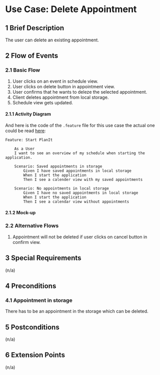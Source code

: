 # Use Case: Delete Appointment
## 1 Brief Description

The user can delete an existing appointment.

## 2 Flow of Events

### 2.1 Basic Flow

  1. User clicks on an event in schedule view.
  2. User clicks on delete button in appointment view.
  3. User confirms that he wants to deleze the selected appointment.
  4. Client deletes appointment from local storage.
  5. Schedule view gets updated.
  
#### 2.1.1 Activity Diagram

<!--![OUCD] -->

And here is the code of the  `.feature` file for this use case the actual one could be read [here](https://github.com/PatrickFreyy/PlanIt/blob/main/backend/src/tests/usecase1.feature):

```feature 
Feature: Start PlanIt

    As a User
    I want to see an overview of my schedule when starting the application.

    Scenario: Saved appointments in storage
        Given I have saved appointments in local storage
        When I start the application
        Then I see a calender view with my saved appointments

    Scenario: No appointments in local storage
        Given I have no saved appointments in local storage
        When I start the application 
        Then I see a calendar view without appointments
```
<!-- ![OUCB] -->

#### 2.1.2 Mock-up 

<!-- ![OUCA] -->

### 2.2 Alternative Flows
  1. Appointment will not be deleted if user clicks on cancel button in confirm view.

## 3 Special Requirements

(n/a)

## 4 Preconditions

### 4.1 Appointment in storage

There has to be an appointment in the storage which can be deleted.

## 5 Postconditions

(n/a)

## 6 Extension Points

(n/a)

<!-- Picture-Link definitions: -->
[OUCD]: https://github.com/PatrickFreyy/PlanIt/blob/main/docs/usecase1_1.png
[OUCA]: https://github.com/PatrickFreyy/PlanIt/blob/main/docs/view.png
[OUCB]: https://github.com/PatrickFreyy/PlanIt/blob/main/docs/feature1.png
